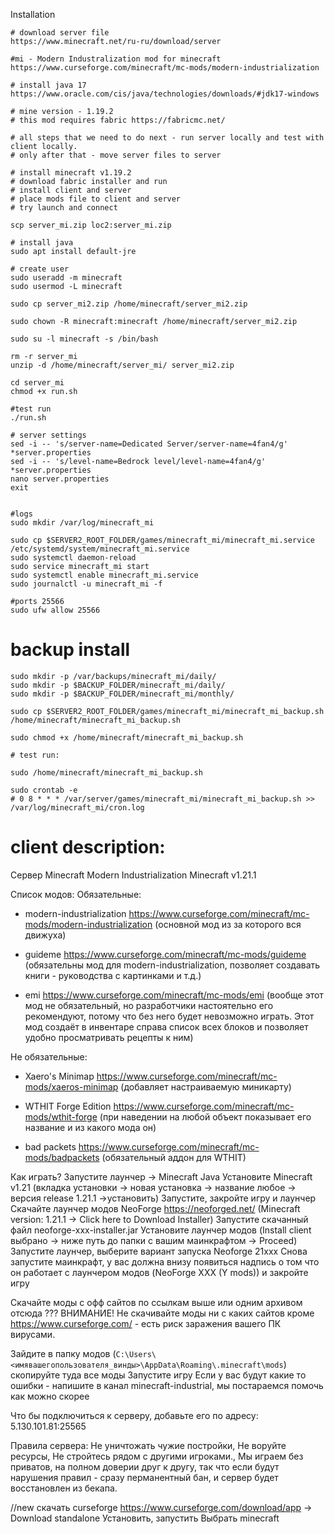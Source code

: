 Installation

```shell
# download server file
https://www.minecraft.net/ru-ru/download/server

#mi - Modern Industralization mod for minecraft
https://www.curseforge.com/minecraft/mc-mods/modern-industrialization

# install java 17 https://www.oracle.com/cis/java/technologies/downloads/#jdk17-windows

# mine version - 1.19.2
# this mod requires fabric https://fabricmc.net/

# all steps that we need to do next - run server locally and test with client locally.
# only after that - move server files to server

# install minecraft v1.19.2
# download fabric installer and run
# install client and server
# place mods file to client and server
# try launch and connect

scp server_mi.zip loc2:server_mi.zip

# install java
sudo apt install default-jre

# create user
sudo useradd -m minecraft
sudo usermod -L minecraft

sudo cp server_mi2.zip /home/minecraft/server_mi2.zip

sudo chown -R minecraft:minecraft /home/minecraft/server_mi2.zip

sudo su -l minecraft -s /bin/bash

rm -r server_mi
unzip -d /home/minecraft/server_mi/ server_mi2.zip

cd server_mi
chmod +x run.sh

#test run
./run.sh

# server settings
sed -i -- 's/server-name=Dedicated Server/server-name=4fan4/g' *server.properties
sed -i -- 's/level-name=Bedrock level/level-name=4fan4/g' *server.properties
nano server.properties
exit


#logs
sudo mkdir /var/log/minecraft_mi

sudo cp $SERVER2_ROOT_FOLDER/games/minecraft_mi/minecraft_mi.service /etc/systemd/system/minecraft_mi.service
sudo systemctl daemon-reload
sudo service minecraft_mi start
sudo systemctl enable minecraft_mi.service
sudo journalctl -u minecraft_mi -f

#ports 25566
sudo ufw allow 25566
```

backup install
===
```shell
sudo mkdir -p /var/backups/minecraft_mi/daily/
sudo mkdir -p $BACKUP_FOLDER/minecraft_mi/daily/ 
sudo mkdir -p $BACKUP_FOLDER/minecraft_mi/monthly/

sudo cp $SERVER2_ROOT_FOLDER/games/minecraft_mi/minecraft_mi_backup.sh /home/minecraft/minecraft_mi_backup.sh

sudo chmod +x /home/minecraft/minecraft_mi_backup.sh

# test run:

sudo /home/minecraft/minecraft_mi_backup.sh

sudo crontab -e
# 0 8 * * * /var/server/games/minecraft_mi/minecraft_mi_backup.sh >> /var/log/minecraft_mi/cron.log
```

# client description:
Сервер Minecraft Modern Industrialization
Minecraft v1.21.1

Список модов: 
Обязательные:
- modern-industrialization https://www.curseforge.com/minecraft/mc-mods/modern-industrialization
(основной мод из за которого вся движуха)

- guideme https://www.curseforge.com/minecraft/mc-mods/guideme
(обязательны мод для modern-industrialization, позволяет создавать книги - руководства с картинками и т.д.)

- emi https://www.curseforge.com/minecraft/mc-mods/emi
(вообще этот мод не обязательный, но разработчики настоятельно его рекомендуют, потому что без него будет невозможно играть. Этот мод создаёт в инвентаре справа список всех блоков и позволяет удобно просматривать рецепты к ним)


Не обязательные: 
- Xaero's Minimap https://www.curseforge.com/minecraft/mc-mods/xaeros-minimap
(добавляет настраиваемую миникарту)

- WTHIT Forge Edition https://www.curseforge.com/minecraft/mc-mods/wthit-forge
(при наведении на любой объект показывает его название и из какого мода он)

- bad packets https://www.curseforge.com/minecraft/mc-mods/badpackets
(обязательный аддон для WTHIT)

Как играть?
Запустите лаунчер -> Minecraft Java
Установите Minecraft v1.21 (вкладка установки -> новая установка -> название любое -> версия release 1.21.1 ->установить)
Запустите, закройте игру и лаунчер
Скачайте лаунчер модов NeoForge https://neoforged.net/ (Minecraft version: 1.21.1 -> Click here to Download Installer)
Запустите скачанный файл neoforge-xxx-installer.jar
Установите лаунчер модов (Install client выбрано -> ниже путь до папки с вашим маинкрафтом -> Proceed)
Запустите лаунчер, выберите вариант запуска Neoforge 21xxx
Снова запустите маинкрафт, у вас должна внизу появиться надпись о том что он работает с лаунчером модов (NeoForge XXX (Y mods)) и закройте игру 

Скачайте моды с офф сайтов по ссылкам выше или одним архивом отсюда ???
ВНИМАНИЕ!
Не скачивайте моды ни с каких сайтов кроме https://www.curseforge.com/ - есть риск заражения вашего ПК вирусами.

Зайдите в папку модов (`C:\Users\<имявашегопользователя_винды>\AppData\Roaming\.minecraft\mods`)
скопируйте туда все моды
Запустите игру
Если у вас будут какие то ошибки - напишите в канал ⁠minecraft-industrial, мы постараемся помочь как можно скорее

Что бы подключиться к серверу, добавьте его по адресу:
5.130.101.81:25565

Правила сервера:
Не уничтожать чужие постройки,
Не воруйте ресурсы,
Не стройтесь рядом с другими игроками.,
Мы играем без приватов, на полном доверии друг к другу, так что если будут нарушения правил - сразу перманентный бан, и сервер будет восстановлен из бекапа.

//new 
скачать curseforge https://www.curseforge.com/download/app -> Download standalone
Установить, запустить
Выбрать minecraft